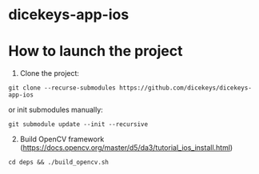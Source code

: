 # dicekeys-app-ios

# How to launch the project

1. Clone the project:

`git clone --recurse-submodules https://github.com/dicekeys/dicekeys-app-ios` 

or init submodules manually:

`git submodule update --init --recursive`

2. Build OpenCV framework (https://docs.opencv.org/master/d5/da3/tutorial_ios_install.html)

`cd deps && ./build_opencv.sh`



